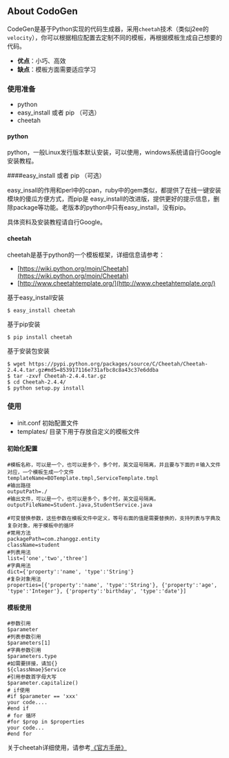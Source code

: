## About CodoGen

CodeGen是基于Python实现的代码生成器，采用```cheetah```技术（类似j2ee的```velocity```），你可以根据相应配置去定制不同的模板，再根据模板生成自己想要的代码。

- __优点__：小巧、高效
- __缺点__：模板方面需要适应学习

### 使用准备

- python
- easy_install 或者 pip （可选）
- cheetah

#### python

python，一般Linux发行版本默认安装，可以使用，windows系统请自行Google安装教程。

####easy_install 或者 pip （可选）

easy_insall的作用和perl中的cpan，ruby中的gem类似，都提供了在线一键安装模块的傻瓜方便方式，而pip是 easy_install的改进版，提供更好的提示信息，删除package等功能。老版本的python中只有easy_install，没有pip。

具体资料及安装教程请自行Google。

#### cheetah

cheetah是基于python的一个模板框架，详细信息请参考：

- [https://wiki.python.org/moin/Cheetah](https://wiki.python.org/moin/Cheetah)
- [http://www.cheetahtemplate.org/](http://www.cheetahtemplate.org/)
  
基于easy_install安装

```
$ easy_install cheetah
```

基于pip安装

```
$ pip install cheetah
```

基于安装包安装

```
$ wget https://pypi.python.org/packages/source/C/Cheetah/Cheetah-2.4.4.tar.gz#md5=853917116e731afbc8c8a43c37e6ddba
$ tar -zxvf Cheetah-2.4.4.tar.gz
$ cd Cheetah-2.4.4/
$ python setup.py install
```

### 使用

- init.conf 初始配置文件
- templates/ 目录下用于存放自定义的模板文件

#### 初始化配置

```
#模板名称，可以是一个，也可以是多个，多个时，英文逗号隔离，并且要与下面的＃输入文件对应，一个模板生成一个文件
templateName=BOTemplate.tmpl,ServiceTemplate.tmpl
#输出路径
outputPath=./
#输出文件，可以是一个，也可以是多个，多个时，英文逗号隔离。
outputFileName=Student.java,StudentService.java

#可变替换参数，这些参数在模板文件中定义，等号右面的值是需要替换的，支持列表与字典及复杂对象，用于模板中的循环
#常用方法
packagePath=com.zhanggz.entity
className=student
#列表用法 
list=['one','two','three']
#字典用法
dict={'property':'name', 'type':'String'}
#复杂对象用法
properties=[{'property':'name', 'type':'String'}, {'property':'age', 'type':'Integer'}, {'property':'birthday', 'type':'date'}]
```

#### 模板使用

```
#参数引用 
$parameter
#列表参数引用
$parameters[1]
#字典参数引用
$parameters.type
#如需要拼接，请加{}
${classNmae}Service
#引用参数首字母大写
$parameter.capitalize()
# if使用
#if $parameter == 'xxx'
your code....
#end if
# for 循环
#for $prop in $properties
your code...
#end for
```

关于cheetah详细使用，请参考[《官方手册》](http://www.cheetahtemplate.org/docs/users_guide.pdf)
